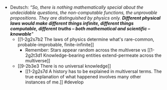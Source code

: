 - Deutsch: *“So, there is nothing mathematically special about the undecidable questions, the non-computable functions, the unprovable propositions. They are distinguished by physics only. **Different physical laws would make different things infinite, different things computable, different truths – both mathematical and scientific – knowable**"*
	- [[1-2g2s7b2 The laws of physics determine what's rare-common, probable-improbable, finite-infinite]]
		- Remember: Stars appear random across the multiverse vs [[1-2g2t3d1 Knowledge-bearing entities extend-permeate across the multiverse]]
	- [[9-2b3e3 There is no universal knowledge]]
		- [[1-2g2s7d A history has to be explained in multiversal terms. The true explanation of what happened involves many other instances of me.]] #develop
